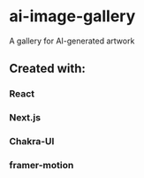 # ai-image-gallery
A gallery for AI-generated artwork

## Created with:
### React
### Next.js
### Chakra-UI
### framer-motion
